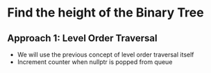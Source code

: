 # Find the height of the Binary Tree
## Approach 1: Level Order Traversal
- We will use the previous concept of level order traversal itself
- Increment counter when nullptr is popped from queue
